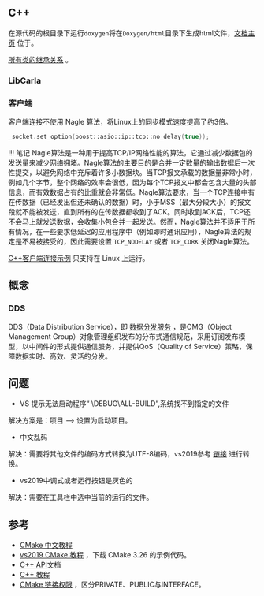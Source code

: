 ## C++

在源代码的根目录下运行`doxygen`将在`Doxygen/html`目录下生成html文件，[文档主页](https://openhutb.github.io/carla_cpp/) 位于。

[所有类的继承关系](https://openhutb.github.io/carla_cpp/inherits.html) 。


### LibCarla

### 客户端

客户端连接不使用 Nagle 算法，将Linux上的同步模式速度提高了约3倍。
```cpp
_socket.set_option(boost::asio::ip::tcp::no_delay(true));
```

!!! 笔记
    Nagle算法是一种用于提高TCP/IP网络性能的算法，它通过减少数据包的发送量来减少网络拥堵。Nagle算法的主要目的是合并一定数量的输出数据后一次性提交，以避免网络中充斥着许多小数据块。当TCP报文承载的数据量非常小时，例如几个字节，整个网络的效率会很低，因为每个TCP报文中都会包含大量的头部信息，而有效数据占有的比重就会非常低。Nagle算法要求，当一个TCP连接中有在传数据（已经发出但还未确认的数据）时，小于MSS（最大分段大小）的报文段就不能被发送，直到所有的在传数据都收到了ACK。同时收到ACK后，TCP还不会马上就发送数据，会收集小包合并一起发送。然而，Nagle算法并不适用于所有情况，在一些要求低延迟的应用程序中（例如即时通讯应用），Nagle算法的规定是不易被接受的，因此需要设置 `TCP_NODELAY` 或者 `TCP_CORK` 关闭Nagle算法。

[C++客户端连接示例](cpp_client.md) 只支持在 Linux 上运行。


## 概念

### DDS
DDS（Data Distribution Service），即 [数据分发服务](https://www.cnblogs.com/tomato-haha/p/17696510.html) ，是OMG（Object Management Group）对象管理组织发布的分布式通信规范，采用订阅发布模型，以中间件的形式提供通信服务，并提供QoS（Quality of Service）策略，保障数据实时、高效、灵活的分发。


## 问题
* VS 提示无法启动程序“ \DEBUG\ALL-BUILD”,系统找不到指定的文件

解决方案是：项目 —> 设置为启动项目。


* 中文乱码

解决：需要将其他文件的编码方式转换为UTF-8编码，vs2019参考 [链接](https://www.cnblogs.com/blossomwei/p/17866621.html) 进行转换。

* vs2019中调式或者运行按钮是灰色的

解决：需要在工具栏中选中当前的运行的文件。

## 参考
* [CMake 中文教程](https://cmake-doc.readthedocs.io/zh-cn/latest/guide/tutorial/index.html) 
* [vs2019 CMake 教程](https://learn.microsoft.com/zh-cn/cpp/build/cmake-projects-in-visual-studio?view=msvc-160) ，下载 CMake 3.26 的示例代码。
* [C++ API文档](https://cplusplus.com/reference/string/stod/) 
* [C++ 教程](https://zh.cppreference.com/w/cpp)
* [CMake 链接权限](https://zhuanlan.zhihu.com/p/663367171) ，区分PRIVATE、PUBLIC与INTERFACE。